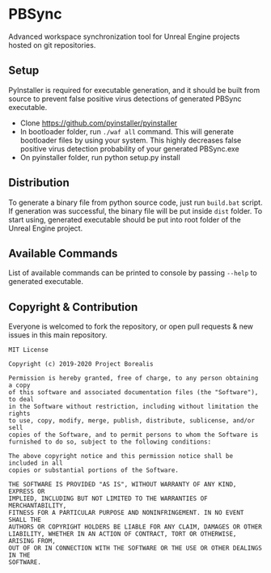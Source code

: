 # PBSync

Advanced workspace synchronization tool for Unreal Engine projects hosted on git repositories.

## Setup

PyInstaller is required for executable generation, and it should be built from source to prevent false positive virus detections of generated PBSync executable.

- Clone https://github.com/pyinstaller/pyinstaller
- In bootloader folder, run `./waf all` command. This will generate bootloader files by using your system. This highly decreases false positive virus detection probability of your generated PBSync.exe
- On pyinstaller folder, run python setup.py install

## Distribution

To generate a binary file from python source code, just run `build.bat` script. If generation was successful, the binary file will be put inside `dist` folder. To start using, generated executable should be put into root folder of the Unreal Engine project.

## Available Commands

List of available commands can be printed to console by passing `--help` to generated executable.

## Copyright & Contribution

Everyone is welcomed to fork the repository, or open pull requests & new issues in this main repository.

```
MIT License

Copyright (c) 2019-2020 Project Borealis

Permission is hereby granted, free of charge, to any person obtaining a copy
of this software and associated documentation files (the "Software"), to deal
in the Software without restriction, including without limitation the rights
to use, copy, modify, merge, publish, distribute, sublicense, and/or sell
copies of the Software, and to permit persons to whom the Software is
furnished to do so, subject to the following conditions:

The above copyright notice and this permission notice shall be included in all
copies or substantial portions of the Software.

THE SOFTWARE IS PROVIDED "AS IS", WITHOUT WARRANTY OF ANY KIND, EXPRESS OR
IMPLIED, INCLUDING BUT NOT LIMITED TO THE WARRANTIES OF MERCHANTABILITY,
FITNESS FOR A PARTICULAR PURPOSE AND NONINFRINGEMENT. IN NO EVENT SHALL THE
AUTHORS OR COPYRIGHT HOLDERS BE LIABLE FOR ANY CLAIM, DAMAGES OR OTHER
LIABILITY, WHETHER IN AN ACTION OF CONTRACT, TORT OR OTHERWISE, ARISING FROM,
OUT OF OR IN CONNECTION WITH THE SOFTWARE OR THE USE OR OTHER DEALINGS IN THE
SOFTWARE.
```